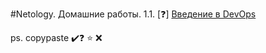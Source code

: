 #Netology. Домашние работы. 
1.1. [❓] [Введение в DevOps](1.1%20Вводное%20занятие/README.md)













ps. copypaste ✔️❓ ⭐ ❌